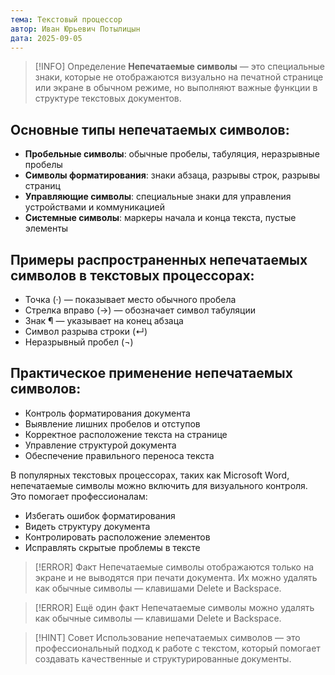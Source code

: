```yaml
---
тема: Текстовый процессор
автор: Иван Юрьевич Потылицын
дата: 2025-09-05
---
```


> [!INFO] Определение
> **Непечатаемые символы** — это специальные знаки, которые не отображаются визуально на печатной странице или экране в обычном режиме, но выполняют важные функции в структуре текстовых документов.

## Основные типы непечатаемых символов:

- **Пробельные символы**: обычные пробелы, табуляция, неразрывные пробелы
- **Символы форматирования**: знаки абзаца, разрывы строк, разрывы страниц
- **Управляющие символы**: специальные знаки для управления устройствами и коммуникацией
- **Системные символы**: маркеры начала и конца текста, пустые элементы

## Примеры распространенных непечатаемых символов в текстовых процессорах:

- Точка (·) — показывает место обычного пробела
- Стрелка вправо (→) — обозначает символ табуляции
- Знак ¶ — указывает на конец абзаца
- Символ разрыва строки (↵)
- Неразрывный пробел (¬)

## Практическое применение непечатаемых символов:

- Контроль форматирования документа
- Выявление лишних пробелов и отступов
- Корректное расположение текста на странице
- Управление структурой документа
- Обеспечение правильного переноса текста
    
В популярных текстовых процессорах, таких как Microsoft Word, непечатаемые символы можно включить для визуального контроля. Это помогает профессионалам:

- Избегать ошибок форматирования    
- Видеть структуру документа
- Контролировать расположение элементов
- Исправлять скрытые проблемы в тексте

> [!ERROR] Факт
> Непечатаемые символы отображаются только на экране и не выводятся при печати документа. Их можно удалять как обычные символы — клавишами Delete и Backspace.

> [!ERROR] Ещё один факт
> Непечатаемые символы можно удалять как обычные символы — клавишами Delete и Backspace.

> [!HINT] Совет
> Использование непечатаемых символов — это профессиональный подход к работе с текстом, который помогает создавать качественные и структурированные документы.
